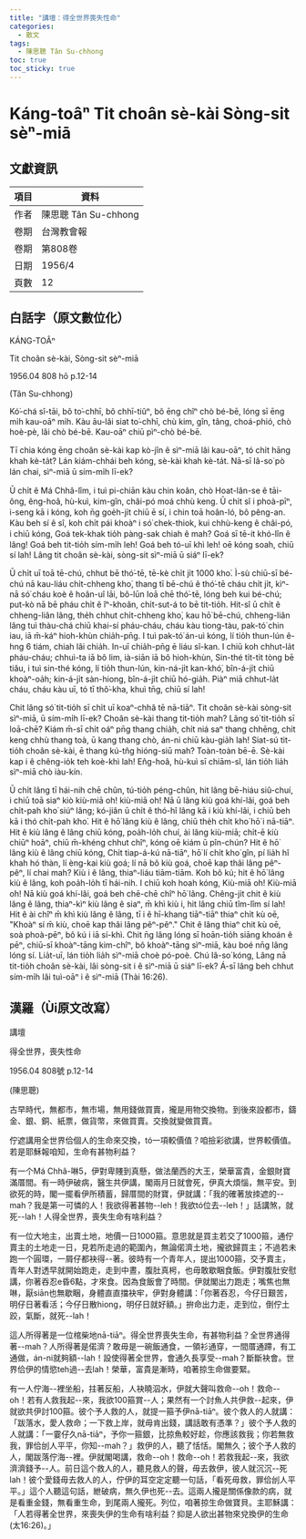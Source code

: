 ```yaml
---
title: "講壇：得全世界喪失性命"
categories:
  - 散文
tags:
  - 陳思聰 Tân Su-chhong
toc: true
toc_sticky: true
---
```


# Káng-toâⁿ Tit choân sè-kài Sòng-sit sèⁿ-miā

## 文獻資訊

| 項目 | 資料 |
|---|---|
| 作者 | 陳思聰 Tân Su-chhong |
| 卷期 | 台灣教會報 |
| 卷期 | 第808卷 |
| 日期 | 1956/4 |
| 頁數 | 12 |

## 白話字（原文數位化）

KÁNG-TOÂⁿ

Tit choân sè-kài, Sòng-sit sèⁿ-miā

1956.04 808 hō p.12-14

(Tân Su-chhong)

Kó͘-chá sî-tāi, bô to͘-chhī, bô chhī-tiûⁿ, bô ēng chîⁿ chò bé-bē, lóng sī ēng mi̍h kau-oāⁿ mi̍h. Kàu āu-lâi siat to͘-chhī, chù kim, gîn, tâng, choá-phió, chò hoè-pè, lâi chò bé-bē. Kau-oāⁿ chiū pìⁿ-chò bé-bē.

Tī chia kóng ēng choân sè-kài kap kò-jîn ê sìⁿ-miā lâi kau-oāⁿ, tó chi̍t hāng khah kè-ta̍t? Lán kiám-chhái beh kóng, sè-kài khah kè-ta̍t. Nā-sī Iâ-so͘ pò lán chai, sìⁿ-miā ū sím-mi̍h lī-ek?

Ū chi̍t ê Má Chhâ-lîm, i tuì pi-chiān kàu chin koân, chò Hoat-lân-se ê tāi-ông, êng-hoâ, hù-kuì, kim-gîn, châi-pó moá chhù keng. Ū chi̍t sî i phoà-pīⁿ, i-seng kā i kóng, koh n̄g goe̍h-ji̍t chiū ē sí, i chin toā hoân-ló, bô pêng-an. Kàu beh sí ê sî, koh chi̍t pái khoàⁿ i só͘ chek-thiok, kui chhù-keng ê châi-pó, i chiū kóng, Goá tek-khak tio̍h pàng-sak chiah ê mah? Goá sī tē-it khó-lîn ê lâng! Goá beh tit-tio̍h sím-mi̍h leh! Goá beh tó-uī khì leh! oē kóng soah, chiū sí lah! Lâng tit choân sè-kài, sòng-sit sìⁿ-miā ū siáⁿ lī-ek?

Ū chi̍t uī toā tē-chú, chhut bē thó͘-tē, tē-kè chi̍t ji̍t 1000 kho͘. Ì-sù chiū-sī bé-chú nā kau-liáu chi̍t-chheng kho͘, thang tī bē-chú ê thó͘-tē cháu chi̍t ji̍t, kìⁿ-nā só͘ cháu koè ê hoân-uî lāi, bô-lūn loā chē thó͘-tē, lóng beh kui bé-chú; put-kò nā bē pháu chi̍t ê îⁿ-khoân, chi̍t-sut-á to bē tit-tio̍h. Hit-sî ū chi̍t ê chheng-liân lâng, the̍h chhut chi̍t-chheng kho͘, kau hō͘ bē-chú, chheng-liân lâng tuì thàu-chá chiū khai-sí pháu-cháu, cháu kàu tiong-tàu, pak-tó͘ chin iau, iā m̄-káⁿ hioh-khùn chia̍h-pn̄g. I tuì pak-tó͘ án-uì kóng, lí tio̍h thun-lún ê-hng 6 tiám, chiah lâi chia̍h. In-uī chia̍h-pn̄g ē liáu sî-kan. I chiū koh chhut-la̍t pháu-cháu; chhuì-ta iā bô lim, ià-siān iā bô hioh-khùn, Sin-thé ti̍t-ti̍t tòng bē tiâu, i tuì sin-thé kóng, lí tio̍h thun-lún, kin-ná-ji̍t kan-khó͘, bîn-á-ji̍t chiū khoàⁿ-oa̍h; kin-á-ji̍t sàn-hiong, bîn-á-ji̍t chiū hó-gia̍h. Piàⁿ miā chhut-la̍t cháu, cháu kàu uī, tó tī thô͘-kha, khuì tn̄g, chiū sí lah!

Chit lâng só͘ tit-tio̍h sī chi̍t uī koaⁿ-chhâ tē nā-tiāⁿ. Tit choân sè-kài sòng-sit sìⁿ-miā, ū sím-mi̍h lī-ek? Choân sè-kài thang tit-tio̍h mah? Lâng só͘ tit-tio̍h sī loā-chē? Kiám m̄-sī chi̍t oáⁿ pn̄g thang chia̍h, chi̍t niá saⁿ thang chhēng, chi̍t keng chhù thang toà, ū kang thang chò, án-ni chiū kàu-gia̍h lah! Siat-sú tit-tio̍h choân sè-kài, ē thang kú-tn̂g hióng-siū mah? Toàn-toàn bē-ē. Sè-kài kap i ê chêng-io̍k teh koè-khì lah! En̂g-hoâ, hù-kuì sī chiām-sî, lán tio̍h lia̍h sìⁿ-miā chò iàu-kín.

Ū chi̍t lâng tī hái-nih chē chûn, tú-tio̍h péng-chûn, hit lâng bē-hiáu siû-chuí, i chiū toā siaⁿ kiò kiù-miā oh! kiù-miā oh! Nā ū lâng kiù goá khí-lâi, goá beh chi̍t-pah kho͘ siúⁿ lâng; kó-jiân ū chi̍t ê thó-hî lâng kā i kiù khí-lâi, i chiū beh kā i thó chi̍t-pah kho͘. Hit ê hō͘ lâng kiù ê lâng, chiū the̍h chi̍t kho͘ hō͘ i nā-tiāⁿ. Hit ê kiù lâng ê lâng chiū kóng, poa̍h-lo̍h chuí, ài lâng kiù-miā; chi̍t-ē kiù chiūⁿ hoāⁿ, chiū m̄-khéng chhut chîⁿ, kóng oē kiám ū pîn-chún? Hit ê hō͘ lâng kiù ê lâng chiū kóng, Chi̍t tiap-á-kú nā-tiāⁿ, hō͘ lí chi̍t kho͘ gîn, pí lia̍h hî khah hó thàn, lí èng-kai kiù goá; lí nā bô kiù goá, choē kap thâi lâng pêⁿ-pêⁿ, lí chai mah? Kiù i ê lâng, thiaⁿ-liáu tiām-tiām. Koh bô kú; hit ê hō͘ lâng kiù ê lâng, koh poa̍h-lo̍h tī hái-nih. I chiū koh hoah kóng, Kiù-miā o͘h! Kiù-miā o͘h! Nā kiù goá khí-lâi, goá beh chē-chē chîⁿ hō͘ lâng. Chêng-ji̍t chit ê kiù lâng ê lâng, thiaⁿ-kìⁿ kiù lâng ê siaⁿ, m̄ khì kiù i, hit lâng chiū tîm-lîm sí lah! Hit ê ài chîⁿ m̄ khì kiù lâng ê lâng, tī i ê hī-khang tiāⁿ-tiāⁿ thiaⁿ chi̍t kù oē, "Khoàⁿ sí m̄ kiù, choē kap thâi lâng pêⁿ-pêⁿ." Chit ê lâng thiaⁿ chit kù oē, soà phoà-pēⁿ, bô kú i iā sí-khì. Chit n̄g lâng lóng sī hoān-tio̍h siāng khoán ê pēⁿ, chiū-sī khoàⁿ-tāng kim-chîⁿ, bô khoàⁿ-tāng sìⁿ-miā, kàu boé nn̄g lâng lóng sí. Lia̍t-uī, lán tio̍h lia̍h sìⁿ-miā choè pó-poè. Chú Iâ-so͘ kóng, Lâng nā tit-tio̍h choân sè-kài, lâi sòng-sit i ê sìⁿ-miā ū siáⁿ lī-ek? Á-sī lâng beh chhut sím-mi̍h lâi tuì-oāⁿ i ê sìⁿ-miā (Thài 16:26).

## 漢羅（Ùi原文改寫）

講壇

得全世界，喪失性命

1956.04 808號 p.12-14

(陳思聰)

古早時代，無都市，無市場，無用錢做買賣，攏是用物交換物。到後來設都市，鑄金、銀、銅、紙票，做貨幣，來做買賣。交換就變做買賣。

佇遮講用全世界佮個人的生命來交換，tó一項較價值？咱撿彩欲講，世界較價值。若是耶穌報咱知，生命有甚物利益？

有一个Má Chhâ-啉5，伊對卑賤到真懸，做法蘭西的大王，榮華富貴，金銀財寶滿厝間。有一時伊破病，醫生共伊講，閣兩月日就會死，伊真大煩惱，無平安。到欲死的時，閣一擺看伊所積蓄，歸厝間的財寶，伊就講：「我的確著放拺遮的--mah？我是第一可憐的人！我欲得著甚物--leh！我欲tó位去--leh！」話講煞，就死--lah！人得全世界，喪失生命有啥利益？

有一位大地主，出賣土地，地價一日1000箍。意思就是買主若交了1000箍，通佇賣主的土地走一日，見若所走過的範圍內，無論偌濟土地，攏欲歸買主；不過若未跑一个圓環，一屑仔都袂得--著。彼時有一个青年人，提出1000箍，交予賣主，青年人對透早就開始跑走，走到中晝，腹肚真枵，也毋敢歇睏食飯。伊對腹肚安慰講，你著吞忍e昏6點，才來食。因為食飯會了時間。伊就閣出力跑走；嘴焦也無啉，厭siān也無歇睏，身體直直擋袂牢，伊對身體講：「你著吞忍，今仔日艱苦，明仔日著看活；今仔日散hiong，明仔日就好額。」拚命出力走，走到位，倒佇土跤，氣斷，就死--lah！

這人所得著是一位棺柴地nā-tiāⁿ。得全世界喪失生命，有甚物利益？全世界通得著--mah？人所得著是偌濟？敢毋是一碗飯通食，一領衫通穿，一間厝通蹛，有工通做，án-ni就夠額--lah！設使得著全世界，會通久長享受--mah？斷斷袂會。世界佮伊的情慾teh過--去lah！榮華，富貴是漸時，咱著掠生命做要緊。

有一人佇海--裡坐船，拄著反船，人袂曉泅水，伊就大聲叫救命--oh！救命--oh！若有人救我起--來，我欲100箍賞--人；果然有一个討魚人共伊救--起來，伊就欲共伊討100箍。彼个予人救的人，就提一箍予伊nā-tiāⁿ。彼个救人的人就講：「跋落水，愛人救命；一下救上岸，就毋肯出錢，講話敢有憑準？」彼个予人救的人就講：「一霎仔久nā-tiāⁿ，予你一箍銀，比掠魚較好趁，你應該救我；你若無救我，罪佮刣人平平，你知--mah？」救伊的人，聽了恬恬。閣無久；彼个予人救的人，閣跋落佇海--裡。伊就閣喝講，救命--oh！救命--oh！若救我起--來，我欲濟濟錢予--人。前日這个救人的人，聽見救人的聲，毋去救伊，彼人就沉沉--死lah！彼个愛錢毋去救人的人，佇伊的耳空定定聽一句話，「看死毋救，罪佮刣人平平。」這个人聽這句話，紲破病，無久伊也死--去。這兩人攏是關係像款的病，就是看重金錢，無看重生命，到尾兩人攏死。列位，咱著掠生命做寶貝。主耶穌講：「人若得著全世界，來喪失伊的生命有啥利益？抑是人欲出甚物來兌換伊的生命 (太16:26)。」
